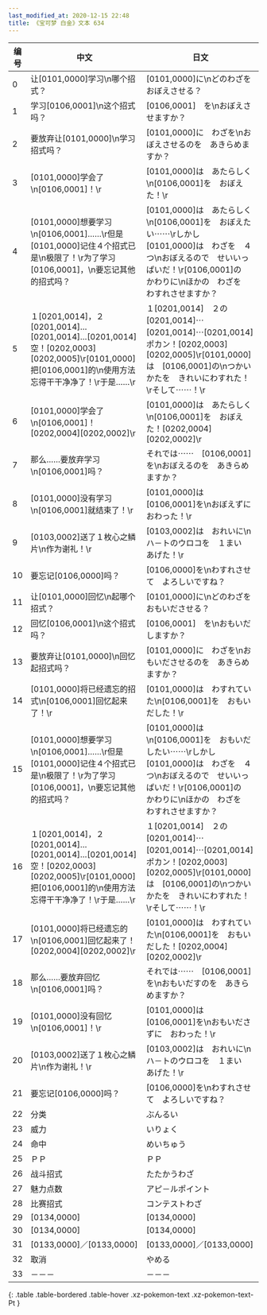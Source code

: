 ```yaml
---
last_modified_at: 2020-12-15 22:48
title: 《宝可梦 白金》文本 634
---
```

| 编号 | 中文 | 日文 |
| ---- | ---- | ---- |
| 0 | 让[0101,0000]学习\n哪个招式？ | [0101,0000]に\nどのわざを　おぼえさせる？ |
| 1 | 学习[0106,0001]\n这个招式吗？ | [0106,0001]　を\nおぼえさせますか？ |
| 2 | 要放弃让[0101,0000]\n学习招式吗？ | [0101,0000]に　わざを\nおぼえさせるのを　あきらめますか？ |
| 3 | [0101,0000]学会了\n[0106,0001]！\r | [0101,0000]は　あたらしく\n[0106,0001]を　おぼえた！\r |
| 4 | [0101,0000]想要学习\n[0106,0001]……\r但是[0101,0000]记住４个招式已是\n极限了！\r为了学习[0106,0001]，\n要忘记其他的招式吗？ | [0101,0000]は　あたらしく\n[0106,0001]を　おぼえたい⋯⋯\rしかし　[0101,0000]は　わざを　４つ\nおぼえるので　せいいっぱいだ！\r[0106,0001]の　かわりに\nほかの　わざを　わすれさせますか？ |
| 5 | １[0201,0014]，２[0201,0014]…[0201,0014]…[0201,0014]空！[0202,0003][0202,0005]\r[0101,0000]把[0106,0001]的\n使用方法忘得干干净净了！\r于是……\r | １[0201,0014]　２の[0201,0014]⋯[0201,0014]⋯[0201,0014]　ポカン！[0202,0003][0202,0005]\r[0101,0000]は　[0106,0001]の\nつかいかたを　きれいにわすれた！\rそして⋯⋯！\r |
| 6 | [0101,0000]学会了\n[0106,0001]！[0202,0004][0202,0002]\r | [0101,0000]は　あたらしく\n[0106,0001]を　おぼえた！[0202,0004][0202,0002]\r |
| 7 | 那么……要放弃学习\n[0106,0001]吗？ | それでは⋯⋯　[0106,0001]を\nおぼえるのを　あきらめますか？ |
| 8 | [0101,0000]没有学习\n[0106,0001]就结束了！\r | [0101,0000]は　[0106,0001]を\nおぼえずに　おわった！\r |
| 9 | [0103,0002]送了１枚心之鳞片\n作为谢礼！\r | [0103,0002]は　おれいに\nハ－トのウロコを　１まい　あげた！\r |
| 10 | 要忘记[0106,0000]吗？ | [0106,0000]を\nわすれさせて　よろしいですね？ |
| 11 | 让[0101,0000]回忆\n起哪个招式？ | [0101,0000]に\nどのわざを　おもいださせる？ |
| 12 | 回忆[0106,0001]\n这个招式吗？ | [0106,0001]　を\nおもいだしますか？ |
| 13 | 要放弃让[0101,0000]\n回忆起招式吗？ | [0101,0000]に　わざを\nおもいださせるのを　あきらめますか？ |
| 14 | [0101,0000]将已经遗忘的招式\n[0106,0001]回忆起来了！\r | [0101,0000]は　わすれていた\n[0106,0001]を　おもいだした！\r |
| 15 | [0101,0000]想要学习\n[0106,0001]……\r但是[0101,0000]记住４个招式已是\n极限了！\r为了学习[0106,0001]，\n要忘记其他的招式吗？ | [0101,0000]は\n[0106,0001]を　おもいだしたい⋯⋯\rしかし　[0101,0000]は　わざを　４つ\nおぼえるので　せいいっぱいだ！\r[0106,0001]の　かわりに\nほかの　わざを　わすれさせますか？ |
| 16 | １[0201,0014]，２[0201,0014]…[0201,0014]…[0201,0014]空！[0202,0003][0202,0005]\r[0101,0000]把[0106,0001]的\n使用方法忘得干干净净了！\r于是……\r | １[0201,0014]　２の[0201,0014]⋯[0201,0014]⋯[0201,0014]　ポカン！[0202,0003][0202,0005]\r[0101,0000]は　[0106,0001]の\nつかいかたを　きれいにわすれた！\rそして⋯⋯！\r |
| 17 | [0101,0000]将已经遗忘的\n[0106,0001]回忆起来了！[0202,0004][0202,0002]\r | [0101,0000]は　わすれていた\n[0106,0001]を　おもいだした！[0202,0004][0202,0002]\r |
| 18 | 那么……要放弃回忆\n[0106,0001]吗？ | それでは⋯⋯　[0106,0001]を\nおもいだすのを　あきらめますか？ |
| 19 | [0101,0000]没有回忆\n[0106,0001]！\r | [0101,0000]は　[0106,0001]を\nおもいださずに　おわった！\r |
| 20 | [0103,0002]送了１枚心之鳞片\n作为谢礼！\r | [0103,0002]は　おれいに\nハ－トのウロコを　１まい　あげた！\r |
| 21 | 要忘记[0106,0000]吗？ | [0106,0000]を\nわすれさせて　よろしいですね？ |
| 22 | 分类 | ぶんるい |
| 23 | 威力 | いりょく |
| 24 | 命中 | めいちゅう |
| 25 | ＰＰ | ＰＰ |
| 26 | 战斗招式 | たたかうわざ |
| 27 | 魅力点数 | アピ－ルポイント |
| 28 | 比赛招式 | コンテストわざ |
| 29 | [0134,0000] | [0134,0000] |
| 30 | [0134,0000] | [0134,0000] |
| 31 | [0133,0000]／[0133,0000] | [0133,0000]／[0133,0000] |
| 32 | 取消 | やめる |
| 33 | －－－ | －－－ |
{: .table .table-bordered .table-hover .xz-pokemon-text .xz-pokemon-text-Pt }